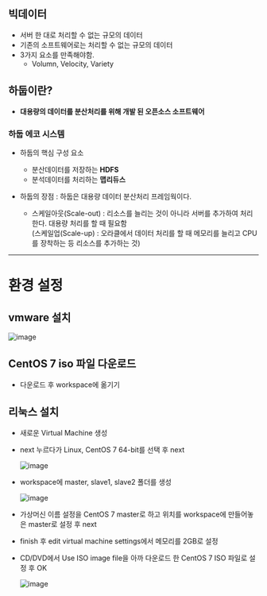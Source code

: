 ## 빅데이터
- 서버 한 대로 처리할 수 없는 규모의 데이터
- 기존의 소프트웨어로는 처리할 수 없는 규모의 데이터
- 3가지 요소를 만족해야함.
  - Volumn, Velocity, Variety
## 하둡이란?
- **대용량의 데이터를 분산처리를 위해 개발 된 오픈소스 소프트웨어**
### 하둡 에코 시스템
- 하둡의 핵심 구성 요소
  - 분산데이터를 저장하는 **HDFS**
  - 분석데이터를 처리하는 **맵리듀스**

- 하둡의 장점 : 하둡은 대용량 데이터 분산처리 프레임웍이다.
  - 스케일아웃(Scale-out) : 리소스를 늘리는 것이 아니라 서버를 추가하여 처리한다. 대용량 처리를 할 때 필요함  
(스케일업(Scale-up) : 오라클에서 데이터 처리를 할 때 메모리를 늘리고 CPU를 장착하는 등 리소스를 추가하는 것)

<hr>

# 환경 설정
## vmware 설치
![image](https://user-images.githubusercontent.com/79209568/125154370-aaaff600-e194-11eb-8958-d84700cfa0a1.png)

## CentOS 7 iso 파일 다운로드
- 다운로드 후 workspace에 옮기기

## 리눅스 설치
- 새로운 Virtual Machine 생성
- next 누르다가 Linux, CentOS 7 64-bit를 선택 후 next
  
  ![image](https://user-images.githubusercontent.com/79209568/125154704-45f59b00-e196-11eb-9951-3178e01003fa.png)
- workspace에 master, slave1, slave2 폴더를 생성
  
  ![image](https://user-images.githubusercontent.com/79209568/125154729-6de4fe80-e196-11eb-9f40-c270aac77dda.png)
- 가상머신 이름 설정을 CentOS 7 master로 하고 위치를 workspace에 만들어놓은 master로 설정 후 next
- finish 후 edit virtual machine settings에서 메모리를 2GB로 설정
- CD/DVD에서 Use ISO image file을 아까 다운로드 한 CentOS 7 ISO 파일로 설정 후 OK
  
  ![image](https://user-images.githubusercontent.com/79209568/125154786-d338ef80-e196-11eb-8be6-79c83be7d28a.png)

